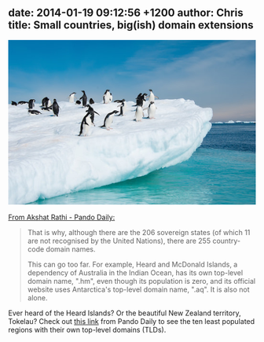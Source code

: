 date: 2014-01-19 09:12:56 +1200
author: Chris
title: Small countries, big(ish) domain extensions
----

![bigstock-Adelie-Penguins-Jumping-From-I-36934342.jpg](/media/2014-01-19-bigstock-Adelie-Penguins-Jumping-From-I-36934342.jpg)

[From Akshat Rathi - Pando Daily:](http://pando.com/2014/01/16/10-tiny-places-that-have-their-own-domain-names/)

> That is why, although there are the 206 sovereign states (of which 11 are not recognised by the United Nations), there are 255 country-code domain names.
>
> This can go too far. For example, Heard and McDonald Islands, a dependency of Australia in the Indian Ocean, has its own top-level domain name, ".hm", even though its population is zero, and its official website uses Antarctica's top-level domain name, ".aq". It is also not alone.

Ever heard of the Heard Islands? Or the beautiful New Zealand territory, Tokelau? Check out [this link](http://pando.com/2014/01/16/10-tiny-places-that-have-their-own-domain-names/) from Pando Daily to see the ten least populated regions with their own top-level domains (TLDs).

<!-- more -->
